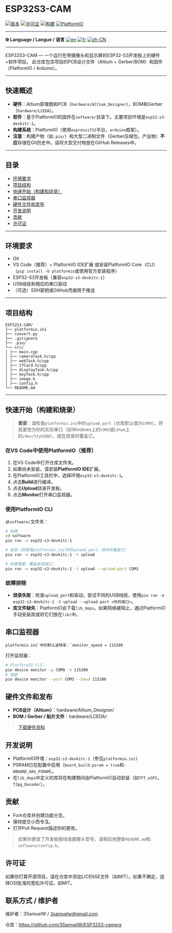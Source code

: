 # ESP32S3-CAM

[![版本](https://img.shields.io/badge/version-1.0.0-brightgreen.svg)](https://github.com/你的仓库/releases) [![许可证](https://img.shields.io/github/license/3SamuelW/ESP32S3-camera)](https://github.com/3SamuelW/ESP32S3-camera/blob/main/LICENSE) [![构建](https://img.shields.io/badge/build-passing-brightgreen)](https://github.com/3SamuelW/ESP32S3-camera/actions) [![PlatformIO](https://img.shields.io/badge/PlatformIO-ESP32--S3-orange)](https://platformio.org/boards/espressif32/esp32-s3-devkitc-1)

---

**🌐 Language / Langue / 语言** 
[![en](https://img.shields.io/badge/lang-en-red.svg)](README.md) [![fr](https://img.shields.io/badge/lang-fr-yellow.svg)](README.fr.md) [![zh-CN](https://img.shields.io/badge/lang-zh--CN-green.svg)](README.zh-CN.md)

---

ESP32S3-CAM — 一个运行在带摄像头和显示屏的ESP32-S3开发板上的硬件+软件项目。 此仓库包含项目的PCB设计文件（Altium + Gerber/BOM）和固件（PlatformIO / Arduino）。

------

## 快速概述

- **硬件**：Altium原理图和PCB（`hardware/Altium_Designer`），BOM和Gerber（`hardware/LCEDA`）。
- **软件**：基于PlatformIO的固件在`software/`目录下。主要项目环境是`esp32-s3-devkitc-1`。
- **构建系统**：PlatformIO（使用`espressif32`平台，`arduino`框架）。
- **注意**：构建产物（如`.pio/`）和大型二进制文件（Gerber压缩包，产出物）**不应**存储在Git历史中。请将大型交付物放在GitHub Releases中。

------

## 目录

- [环境要求](https://claude.ai/chat/28219a8d-7a73-4137-866f-85d5bd78dcbb#环境要求)
- [项目结构](https://claude.ai/chat/28219a8d-7a73-4137-866f-85d5bd78dcbb#项目结构)
- [快速开始（构建和烧录）](https://claude.ai/chat/28219a8d-7a73-4137-866f-85d5bd78dcbb#快速开始构建和烧录)
- [串口监视器](https://claude.ai/chat/28219a8d-7a73-4137-866f-85d5bd78dcbb#串口监视器)
- [硬件文件和发布](https://claude.ai/chat/28219a8d-7a73-4137-866f-85d5bd78dcbb#硬件文件和发布)
- [开发说明](https://claude.ai/chat/28219a8d-7a73-4137-866f-85d5bd78dcbb#开发说明)
- [贡献](https://claude.ai/chat/28219a8d-7a73-4137-866f-85d5bd78dcbb#贡献)
- [许可证](https://claude.ai/chat/28219a8d-7a73-4137-866f-85d5bd78dcbb#许可证)

------

## 环境要求

- Git
- VS Code（推荐）+ PlatformIO IDE扩展 或安装PlatformIO Core（CLI）（`pip install -U platformio`或使用官方安装程序）
- ESP32-S3开发板（兼容`esp32-s3-devkitc-1`）
- USB线缆和相应的串口驱动
- （可选）SSH密钥或GitHub凭据用于推送

------

## 项目结构

```
ESP32S3-CAM/
├── platformio.ini 
├── convert.py
├── .gitignore
├── .pio/ 
└── src/
│ ├── main.cpp
│ ├── cameraTask.h/cpp
│ ├── webTask.h/cpp
│ ├── tfCard.h/cpp
│ ├── displayTask.h/cpp
│ ├── keyTask.h/cpp
│ ├── image.h
│ ├── config.h
└── README.md
```

------

## 快速开始（构建和烧录）

> **重要**：请检查`platformio.ini`中的`upload_port`（仓库默认值为`COM9`）。将其更改为你的实际串口（如Windows上的`COM3`或Linux上的`/dev/ttyUSB0`），或在烧录时覆盖它。

### 在VS Code中使用PlatformIO（推荐）

1. 在VS Code中打开仓库文件夹。
2. 如果尚未安装，请安装**PlatformIO IDE**扩展。
3. 在PlatformIO工具栏中，选择环境`esp32-s3-devkitc-1`。
4. 点击**Build**进行编译。
5. 点击**Upload**烧录开发板。
6. 点击**Monitor**打开串口监视器。

### 使用PlatformIO CLI

从`software/`文件夹：

```bash
# 构建
cd software
pio run -e esp32-s3-devkitc-1

# 烧录（将使用platformio.ini中的upload_port，除非你覆盖它）
pio run -e esp32-s3-devkitc-1 -t upload

# 如果需要，覆盖烧录端口：
pio run -e esp32-s3-devkitc-1 -t upload --upload-port COM3
```

### 故障排除

- **烧录失败**：检查`upload_port`和驱动，尝试不同的USB线缆，使用`pio run -e esp32-s3-devkitc-1 -t upload --upload-port <你的端口>`。
- **库文件缺失**：PlatformIO会下载`lib_deps`。如果网络被阻止，通过PlatformIO手动安装库或将它们放在`lib/`中。

## 串口监视器

```
platformio.ini`中的默认波特率：`monitor_speed = 115200
```

打开监视器：

```bash
# PlatformIO CLI：
pio device monitor -p COM9 -b 115200
# 或者
pio device monitor --port COM3 --baud 115200
```

## 硬件文件和发布

- **PCB设计（Altium）**：hardware/Altium_Designer/
- **BOM / Gerber / 贴片文件**：hardware/LCEDA/

> [下载硬件资料](https://github.com/3SamuelW/ESP32S3-camera/releases/download/v1.0/hardware.zip)

## 开发说明

- PlatformIO环境：`esp32-s3-devkitc-1`（参见`platformio.ini`）
- PSRAM已在配置中启用（`board_build.psram = true`和`-DBOARD_HAS_PSRAM`）。
- 在`lib_deps`中定义的库将在构建期间由PlatformIO自动安装（如`TFT_eSPI`，`TJpg_Decoder`）。

## 贡献

- Fork仓库并创建功能分支。
- 保持提交小而专注。
- 打开Pull Request描述你的更改。

> 如果你更改了开发板接线或摄像头型号，请相应地更新`README.md`和`software/config.h`。

## 许可证

如果你打算开源项目，请在仓库中添加LICENSE文件（如MIT）。如果不确定，选择OSI批准的宽松许可证，如MIT。

## 联系方式 / 维护者

维护者：3SamuelW / [3samuelw@gmail.com](mailto:3samuelw@gmail.com)

仓库：https://github.com/3SamuelW/ESP32S3-camera
